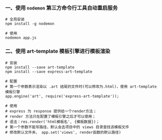 ### 一、使用 `nodemon` 第三方命令行工具自动重启服务
```shell
# 全局安装
npm install -g nodemon

# 使用
nodemon app.js
```

### 二、使用 art-template 模板引擎进行模板渲染
```shell
# 安装
npm install --save art-template
npm install --save express-art-template

# 配置
# 第一个参数表示渲染以 .art 结尾的文件时(可以修改为.html)，使用 art-template 模板引擎
app.engine('art', require('express-art-template'));

# 使用
# express 为 response 提供给一个render方法；
# render 方法只在配置了模板引擎之后才可以使用；
# 语法：res.render('html模板名', {模板数据})；
# 第一个参数不能写路径，默认会去项目中的 views 目录查找该模板文件
# 修改默认文件夹， app.set('views', render函数的默认路径)
```